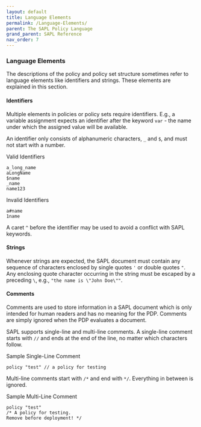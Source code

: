 ```yaml
---
layout: default
title: Language Elements
permalink: /Language-Elements/
parent: The SAPL Policy Language
grand_parent: SAPL Reference
nav_order: 7
---
```


### Language Elements

The descriptions of the policy and policy set structure sometimes refer to language elements like identifiers and strings. These elements are explained in this section.

#### Identifiers

Multiple elements in policies or policy sets require identifiers. E.g., a variable assignment expects an identifier after the keyword `var` - the name under which the assigned value will be available.

An identifier only consists of alphanumeric characters, `_` and `$`, and must not start with a number.

Valid Identifiers

```
a_long_name
aLongName
$name
_name
name123
```

Invalid Identifiers

```
a#name
1name
```

A caret `^` before the identifier may be used to avoid a conflict with SAPL keywords.

#### Strings

Whenever strings are expected, the SAPL document must contain any sequence of characters enclosed by single quotes `'` or double quotes `"`. Any enclosing quote character occurring in the string must be escaped by a preceding `\`, e.g., `"the name is \"John Doe\""`.

#### Comments

Comments are used to store information in a SAPL document which is only intended for human readers and has no meaning for the PDP. Comments are simply ignored when the PDP evaluates a document.

SAPL supports single-line and multi-line comments. A single-line comment starts with `//` and ends at the end of the line, no matter which characters follow.

Sample Single-Line Comment

```
policy "test" // a policy for testing
```

Multi-line comments start with `/*` and end with `*/`. Everything in between is ignored.

Sample Multi-Line Comment

```
policy "test"
/* A policy for testing.
Remove before deployment! */
```
